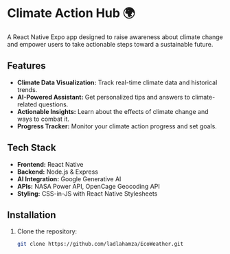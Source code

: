# Climate Action Hub 🌍

A React Native Expo app designed to raise awareness about climate change and empower users to take actionable steps toward a sustainable future.

## Features
- **Climate Data Visualization:** Track real-time climate data and historical trends.
- **AI-Powered Assistant:** Get personalized tips and answers to climate-related questions.
- **Actionable Insights:** Learn about the effects of climate change and ways to combat it.
- **Progress Tracker:** Monitor your climate action progress and set goals.

## Tech Stack
- **Frontend:** React Native
- **Backend:** Node.js & Express
- **AI Integration:** Google Generative AI
- **APIs:** NASA Power API, OpenCage Geocoding API
- **Styling:** CSS-in-JS with React Native Stylesheets

## Installation
1. Clone the repository:
   ```bash
   git clone https://github.com/ladlahamza/EcoWeather.git
